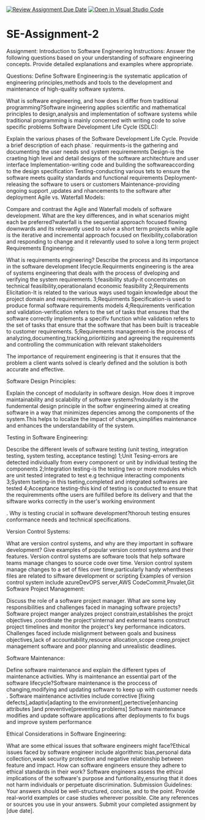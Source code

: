[![Review Assignment Due Date](https://classroom.github.com/assets/deadline-readme-button-24ddc0f5d75046c5622901739e7c5dd533143b0c8e959d652212380cedb1ea36.svg)](https://classroom.github.com/a/-ucQIGTc)
[![Open in Visual Studio Code](https://classroom.github.com/assets/open-in-vscode-718a45dd9cf7e7f842a935f5ebbe5719a5e09af4491e668f4dbf3b35d5cca122.svg)](https://classroom.github.com/online_ide?assignment_repo_id=15232587&assignment_repo_type=AssignmentRepo)
# SE-Assignment-2
Assignment: Introduction to Software Engineering
Instructions:
Answer the following questions based on your understanding of software engineering concepts. Provide detailed explanations and examples where appropriate.

Questions:
Define Software Engineering:is the systematic application of engineering principles,methods and tools to the development and maintenance of high-quality software systems.

What is software engineering, and how does it differ from traditional programming?Software ingineering applies scientific and mathematical principles to design,analysis and implementation of software systems while traditional programming is mainly concerned with writing code to solve specific problems 
Software Development Life Cycle (SDLC):

Explain the various phases of the Software Development Life Cycle. Provide a brief description of each phase.`
requirments-is the gathering and documenting the user needs snd system requirememnts
Design-is the craeting high level and detail designs of the software architechture and user interface 
Implementation-writing code and building the softwareaccording to the design specification
Testing-conducting various tets to ensure the software meets quality standards and functional requirements
Deployment-releasing the software to users or customers
Maintenance-providing ongoing support ,updates and nhancements to the software after deployment 
Agile vs. Waterfall Models:

Compare and contrast the Agile and Waterfall models of software development. What are the key differences, and in what scenarios might each be preferred?waterfall is the sequential approach focused flowing downwards and its relevantly used to solve a short term projects while agile is the iterative and incremental approach focused on flexibility,collaboration  and responding to change and it relevantly used to solve a long term project  
Requirements Engineering:

What is requirements engineering? Describe the process and its importance in the software development lifecycle.Requirments engineering is the area of systems engineering that deals with the process of dveloping and verifying the system requirements 
1;feasibility study-it concentrates on technical feasilbility,operationaland economic feasibility
2;Requirements Elicitation-It is related to the various ways used togain knowledge about the project domain and requirements.
3;Requirments Specification-is used to produce formal software requirements models 
4;Requirements verification and validation-verification refers to the set of tasks that ensures that the software correctly implements a specifiv function while validation refers to the set of tasks that ensure that the software that has been built is traceable to customer requirements.
5;Requirements management-is the process of analyzing,documenting,tracking,prioritizing and agreeing the requirements and controlling the communication with relevant stakeholders 

The importance of requirement engineering is that it ensures that the problem a client wants solved is clearly defined and the solution is both accurate and effective.

Software Design Principles:

Explain the concept of modularity in software design. How does it improve maintainability and scalability of software systems?mdoularity is the fundemental design principle in the softwr engineering aimed at creating software in a way that minimizes depencies among the components of the system.This helps to localize the impact of changes,simplifies maintenance and enhances the understandability of the system.

Testing in Software Engineering:

Describe the different levels of software testing (unit testing, integration testing, system testing, acceptance testing)
1;Unit Tesing-errors are detected individually from every component or unit by individual testing the components 
2;Integration testing-is the testing two or more modules which are unit tested integrated to test  e.g technique interacting components 
3;System tseting-in this tseting,completed and integrated softwares are tested 
4;Acceptance testing-this kind of testing is conducted to ensure that the requiremments ofthe users are fulfilled before its delivery and that the siftware works correctly in the user's working environment 

. Why is testing crucial in software development?thorouh testing ensures conformance needs and technical specifications.

Version Control Systems:

What are version control systems, and why are they important in software development? Give examples of popular version control systems and their features.
Version control systems are software tools that help software teams manage changes to source code over time.
Version control system manage changes to a set of files over time,particularly handy whentheses files are related to siftware development or scripting 
Examples of version control system include azureDevOPS server,AWS CodeCommit,Pnvalet,Git
Software Project Management:

Discuss the role of a software project manager. What are some key responsibilities and challenges faced in managing software projects?
Software project manger analyzes project constrain,establishes the projct objectives ,coordinate the project'sinternal and external teams construct project timelines and monitor the project's key performance indicators.
Challenges faced include mislignment between goals and business objectives,lack of accountability,resource allocation,scope creep,project management software and poor planning and unrealistic deadlines.

Software Maintenance:

Define software maintenance and explain the different types of maintenance activities. Why is maintenance an essential part of the software lifecycle?Software maintenance is the proccess of changing,modifying and updating software to keep up with customer needs .
Software maintenance activities include corrective [fixing defects],adaptiv[adapting to the environment],pertective[enhancing attributes ]and preventive[preventing problems]
Software maintenance modifies and update software applications after deployments to fix bugs and improve system performance

Ethical Considerations in Software Engineering:

What are some ethical issues that software engineers might face?Ethical issues faced by software engineer include algorithmic bias,personal data collection,weak security protection and negative relationship between feature and impact.
 How can software engineers ensure they adhere to ethical standards in their work?
 Software engineers assess the ethical implications of the software's purpose and funtionality,ensuring that it does not harm individuals or perpetuate discrimination.
Submission Guidelines:
Your answers should be well-structured, concise, and to the point.
Provide real-world examples or case studies wherever possible.
Cite any references or sources you use in your answers.
Submit your completed assignment by [due date].
